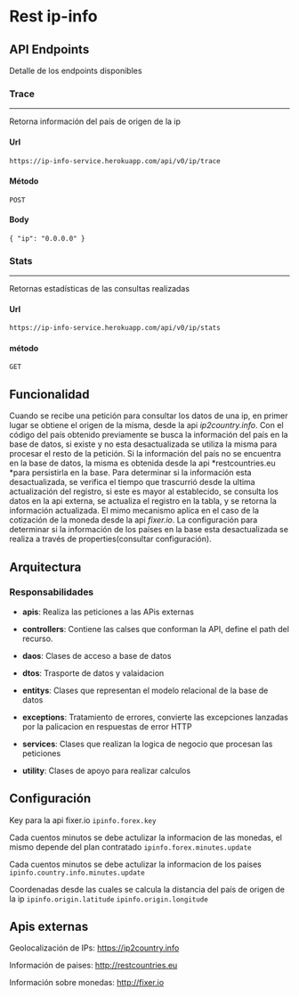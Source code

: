 # Rest ip-info

## API Endpoints

Detalle de los endpoints disponibles

### Trace

------------

Retorna información del país de origen de la ip

#### Url

``` html
https://ip-info-service.herokuapp.com/api/v0/ip/trace
```
#### Método

`POST`

#### Body

`{
"ip": "0.0.0.0"
}`

### Stats

------------


Retornas estadísticas de las consultas realizadas

#### Url
``` html
https://ip-info-service.herokuapp.com/api/v0/ip/stats
```
#### método

`GET`

## Funcionalidad

Cuando se recibe una petición para consultar los datos de una ip, en primer lugar se obtiene el origen de la misma, desde la api *ip2country.info*.
Con el código del país obtenido previamente se busca la información del país en la base de datos, si existe y no esta desactualizada se utiliza la misma para procesar el resto de la petición.
Si la información del país no se encuentra en la base de datos, la misma es obtenida desde la api *restcountries.eu *para persistirla en la base.
Para determinar si la información esta desactualizada, se verifica el tiempo que trascurrió desde la ultima actualización del registro, si este es mayor al establecido, se consulta los datos en la api externa, se actualiza el registro en la tabla, y se retorna la información actualizada. El mimo mecanismo aplica en el caso de la cotización de la moneda desde la api *fixer.io*.
La configuración para determinar si la información de los países en la base esta desactualizada se realiza a través de properties(consultar configuración).

## Arquitectura

### Responsabilidades

- **apis**: Realiza las peticiones a las APis externas

- **controllers**: Contiene las calses que conforman la API, define el path del recurso.

- **daos**: Clases de acceso a base de datos

- **dtos**: Trasporte de datos y valaidacion

- **entitys**: Clases que representan el modelo relacional de la base de datos

- **exceptions**: Tratamiento de errores, convierte las excepciones lanzadas por la palicacion en respuestas de error HTTP

- **services**: Clases que realizan la logica de negocio que procesan las peticiones

- **utility**: Clases  de apoyo para realizar calculos

## Configuración

Key para la api fixer.io
`ipinfo.forex.key`

Cada cuentos minutos se debe actulizar la informacion de las monedas, el mismo depende del plan contratado
`ipinfo.forex.minutes.update`

Cada cuentos minutos se debe actulizar la informacion de los paises
`ipinfo.country.info.minutes.update`

Coordenadas desde las cuales se calcula la distancia del país de origen de la ip
`ipinfo.origin.latitude`
`ipinfo.origin.longitude`

## Apis externas

Geolocalización de IPs: https://ip2country.info

Información de paises: http://restcountries.eu

Información sobre monedas: http://fixer.io

